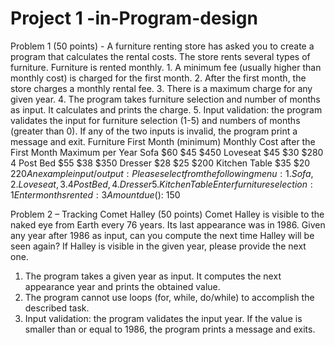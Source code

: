 # Project 1 -in-Program-design
Problem 1 (50 points) - A furniture renting store has asked you to create a program that calculates the rental costs. The store rents several types of furniture. Furniture is rented monthly. 1. A minimum fee (usually higher than monthly cost) is charged for the first month. 2. After the first month, the store charges a monthly rental fee. 3. There is a maximum charge for any given year. 4. The program takes furniture selection and number of months as input. It calculates and prints the charge. 5. Input validation: the program validates the input for furniture selection (1-5) and numbers of months (greater than 0). If any of the two inputs is invalid, the program print a message and exit. Furniture First Month (minimum) Monthly Cost after the First Month Maximum per Year Sofa $60 $45 $450 Loveseat $45 $30 $280 4 Post Bed $55 $38 $350 Dresser $28 $25 $200 Kitchen Table $35 $20 $220 An example input/output: Please select from the following menu: 1. Sofa, 2. Loveseat, 3. 4 Post Bed, 4. Dresser 5. Kitchen Table Enter furniture selection: 1 Enter months rented: 3 Amount due ($): 150


Problem 2 – Tracking Comet Halley (50 points)
Comet Halley is visible to the naked eye from Earth every 76 years. Its last appearance was
in 1986. Given any year after 1986 as input, can you compute the next time Halley will be
seen again? If Halley is visible in the given year, please provide the next one.
1. The program takes a given year as input. It computes the next appearance year
and prints the obtained value.
2. The program cannot use loops (for, while, do/while) to accomplish the described
task.
3. Input validation: the program validates the input year. If the value is smaller than
or equal to 1986, the program prints a message and exits.
